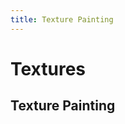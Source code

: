 ```yaml
---
title: Texture Painting
---
```

# Textures <Badge text="not finished" type="warning"/>

## Texture Painting